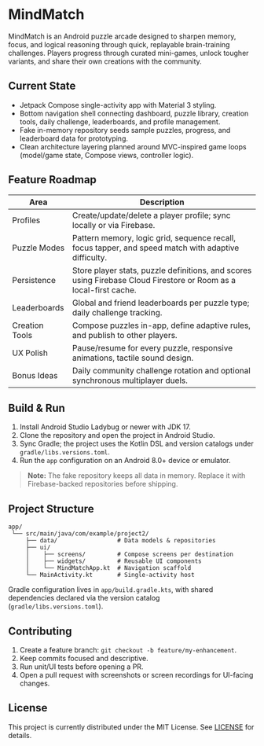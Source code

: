 # MindMatch

MindMatch is an Android puzzle arcade designed to sharpen memory, focus, and logical reasoning through quick, replayable brain-training challenges. Players progress through curated mini-games, unlock tougher variants, and share their own creations with the community.

## Current State

- Jetpack Compose single-activity app with Material 3 styling.
- Bottom navigation shell connecting dashboard, puzzle library, creation tools, daily challenge, leaderboards, and profile management.
- Fake in-memory repository seeds sample puzzles, progress, and leaderboard data for prototyping.
- Clean architecture layering planned around MVC-inspired game loops (model/game state, Compose views, controller logic).

## Feature Roadmap

| Area | Description |
| --- | --- |
| Profiles | Create/update/delete a player profile; sync locally or via Firebase. |
| Puzzle Modes | Pattern memory, logic grid, sequence recall, focus tapper, and speed match with adaptive difficulty. |
| Persistence | Store player stats, puzzle definitions, and scores using Firebase Cloud Firestore or Room as a local-first cache. |
| Leaderboards | Global and friend leaderboards per puzzle type; daily challenge tracking. |
| Creation Tools | Compose puzzles in-app, define adaptive rules, and publish to other players. |
| UX Polish | Pause/resume for every puzzle, responsive animations, tactile sound design. |
| Bonus Ideas | Daily community challenge rotation and optional synchronous multiplayer duels. |

## Build & Run

1. Install Android Studio Ladybug or newer with JDK 17.
2. Clone the repository and open the project in Android Studio.
3. Sync Gradle; the project uses the Kotlin DSL and version catalogs under `gradle/libs.versions.toml`.
4. Run the `app` configuration on an Android 8.0+ device or emulator.

> **Note:** The fake repository keeps all data in memory. Replace it with Firebase-backed repositories before shipping.

## Project Structure

```
app/
 └── src/main/java/com/example/project2/
     ├── data/                 # Data models & repositories
     ├── ui/
     │    ├── screens/         # Compose screens per destination
     │    ├── widgets/         # Reusable UI components
     │    └── MindMatchApp.kt  # Navigation scaffold
     └── MainActivity.kt       # Single-activity host
```

Gradle configuration lives in `app/build.gradle.kts`, with shared dependencies declared via the version catalog (`gradle/libs.versions.toml`).

## Contributing

1. Create a feature branch: `git checkout -b feature/my-enhancement`.
2. Keep commits focused and descriptive.
3. Run unit/UI tests before opening a PR.
4. Open a pull request with screenshots or screen recordings for UI-facing changes.

## License

This project is currently distributed under the MIT License. See [LICENSE](LICENSE) for details.
